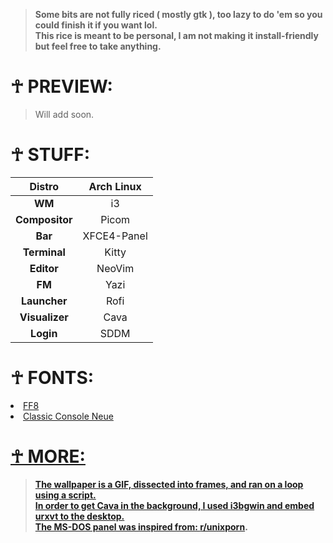 > **Some bits are not fully riced ( mostly gtk ), too lazy to do 'em so you could finish it if you want lol.** <br>
> **This rice is meant to be personal, I am not making it install-friendly but feel free to take anything.**

# ☥ PREVIEW:
> Will add soon.

# ☥ STUFF:
|   **Distro**   |  Arch Linux |
|:--------------:|:-----------:|
|     **WM**     |      i3     |
| **Compositor** |    Picom    |
|     **Bar**    | XFCE4-Panel |
|  **Terminal**  |    Kitty    |
|   **Editor**   |    NeoVim   |
|     **FM**     |     Yazi    |
|  **Launcher**  |     Rofi    |
| **Visualizer** |     Cava    |
|    **Login**   |     SDDM    |

# ☥ FONTS:
<li><a href="https://github.com/rustyworks/my-programming-font/raw/master/FF8.ttf">FF8</a></li>
<li><a href="http://webdraft.hu/fonts/classic-console/fonts/clacon2.ttf">Classic Console Neue</li>

# ☥ MORE:
> **The wallpaper is a GIF, dissected into frames, and ran on a loop using a script.** <br>
> **In order to get Cava in the background, I used i3bgwin and embed urxvt to the desktop.** <br>
> **The MS-DOS panel was inspired from: <a href="https://www.reddit.com/r/unixporn/comments/t0jhd1/xfce_thoughts_on_my_retro_msdos_theme/#lightbox">r/unixporn</a>.**
